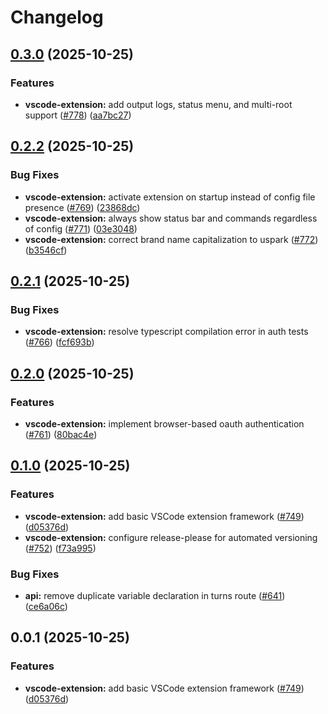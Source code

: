 # Changelog

## [0.3.0](https://github.com/uspark-hq/uspark/compare/uspark-sync-v0.2.2...uspark-sync-v0.3.0) (2025-10-25)


### Features

* **vscode-extension:** add output logs, status menu, and multi-root support ([#778](https://github.com/uspark-hq/uspark/issues/778)) ([aa7bc27](https://github.com/uspark-hq/uspark/commit/aa7bc275cc51632115a44c47871ad22cdd8407ab))

## [0.2.2](https://github.com/uspark-hq/uspark/compare/uspark-sync-v0.2.1...uspark-sync-v0.2.2) (2025-10-25)


### Bug Fixes

* **vscode-extension:** activate extension on startup instead of config file presence ([#769](https://github.com/uspark-hq/uspark/issues/769)) ([23868dc](https://github.com/uspark-hq/uspark/commit/23868dc240876c43131b38eb3e56be5a03accb4f))
* **vscode-extension:** always show status bar and commands regardless of config ([#771](https://github.com/uspark-hq/uspark/issues/771)) ([03e3048](https://github.com/uspark-hq/uspark/commit/03e3048b4003ad85a6c0b97ef02343aec295d32e))
* **vscode-extension:** correct brand name capitalization to uspark ([#772](https://github.com/uspark-hq/uspark/issues/772)) ([b3546cf](https://github.com/uspark-hq/uspark/commit/b3546cff8c72359933715aaecfaa0473bfd3dab1))

## [0.2.1](https://github.com/uspark-hq/uspark/compare/uspark-sync-v0.2.0...uspark-sync-v0.2.1) (2025-10-25)


### Bug Fixes

* **vscode-extension:** resolve typescript compilation error in auth tests ([#766](https://github.com/uspark-hq/uspark/issues/766)) ([fcf693b](https://github.com/uspark-hq/uspark/commit/fcf693bdc88b48ff2d31040346dad08a41cd60cd))

## [0.2.0](https://github.com/uspark-hq/uspark/compare/uspark-sync-v0.1.0...uspark-sync-v0.2.0) (2025-10-25)


### Features

* **vscode-extension:** implement browser-based oauth authentication ([#761](https://github.com/uspark-hq/uspark/issues/761)) ([80bac4e](https://github.com/uspark-hq/uspark/commit/80bac4ea3ec31e8fb8ee735207336749ac9d63a6))

## [0.1.0](https://github.com/uspark-hq/uspark/compare/uspark-sync-v0.0.1...uspark-sync-v0.1.0) (2025-10-25)


### Features

* **vscode-extension:** add basic VSCode extension framework ([#749](https://github.com/uspark-hq/uspark/issues/749)) ([d05376d](https://github.com/uspark-hq/uspark/commit/d05376d24b5a3c687ead8d66d123c8c4f7f97984))
* **vscode-extension:** configure release-please for automated versioning ([#752](https://github.com/uspark-hq/uspark/issues/752)) ([f73a995](https://github.com/uspark-hq/uspark/commit/f73a995154c43e9442c3293ca7b49d5306ec63c9))


### Bug Fixes

* **api:** remove duplicate variable declaration in turns route ([#641](https://github.com/uspark-hq/uspark/issues/641)) ([ce6a06c](https://github.com/uspark-hq/uspark/commit/ce6a06c679b17725495581faeed71e16926015e8))

## 0.0.1 (2025-10-25)


### Features

* **vscode-extension:** add basic VSCode extension framework ([#749](https://github.com/uspark-hq/uspark/issues/749)) ([d05376d](https://github.com/uspark-hq/uspark/commit/d05376d))
